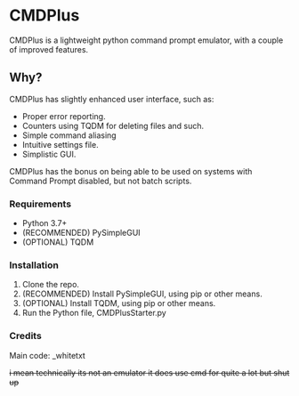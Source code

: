 # CMDPlus
CMDPlus is a lightweight python command prompt emulator, with a couple of improved features.
## Why?
CMDPlus has slightly enhanced user interface, such as:
* Proper error reporting.
* Counters using TQDM for deleting files and such.
* Simple command aliasing
* Intuitive settings file.
* Simplistic GUI.

CMDPlus has the bonus on being able to be used on systems with Command Prompt disabled, but not batch scripts.
### Requirements
* Python 3.7+
* (RECOMMENDED) PySimpleGUI
* (OPTIONAL) TQDM
### Installation
1. Clone the repo.
2. (RECOMMENDED) Install PySimpleGUI, using pip or other means.
3. (OPTIONAL) Install TQDM, using pip or other means.
4. Run the Python file, CMDPlusStarter.py
### Credits
Main code: \_whitetxt

~~i mean technically its not an emulator it does use cmd for quite a lot but shut up~~
